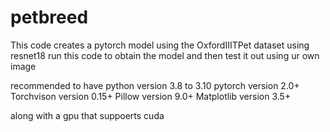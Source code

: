 # petbreed

This code creates a pytorch model using the OxfordIIITPet dataset using resnet18
run this code to obtain the model and then test it out using ur own image

recommended to have python version 3.8 to 3.10
pytorch version 2.0+
Torchvison version 0.15+
Pillow version 9.0+
Matplotlib version 3.5+

along with a gpu that suppoerts cuda
